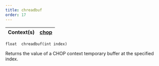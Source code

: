 ```yaml
---
title: chreadbuf
order: 17
---
```

| Context(s) | [chop](../contexts/chop.html) |
| --- | --- |

`float  chreadbuf(int index)`

Returns the value of a CHOP context temporary buffer at the specified index.
